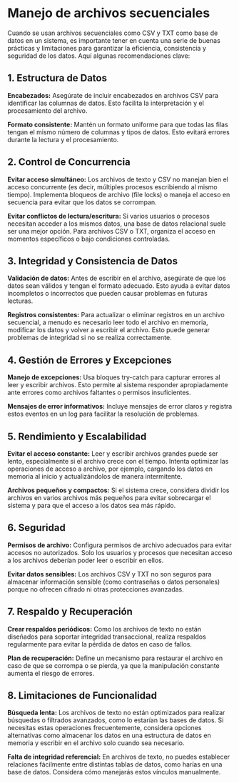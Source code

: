 # Manejo de archivos secuenciales

Cuando se usan archivos secuenciales como CSV y TXT como base de datos en un sistema, es importante tener en cuenta una serie de buenas prácticas y limitaciones para garantizar la eficiencia, consistencia y seguridad de los datos. Aquí algunas recomendaciones clave:

## 1. Estructura de Datos

**Encabezados:** Asegúrate de incluir encabezados en archivos CSV para identificar las columnas de datos. Esto facilita la interpretación y el procesamiento del archivo.

**Formato consistente:** Mantén un formato uniforme para que todas las filas tengan el mismo número de columnas y tipos de datos. Esto evitará errores durante la lectura y el procesamiento.

## 2. Control de Concurrencia

**Evitar acceso simultáneo:** Los archivos de texto y CSV no manejan bien el acceso concurrente (es decir, múltiples procesos escribiendo al mismo tiempo). Implementa bloqueos de archivo (file locks) o maneja el acceso en secuencia para evitar que los datos se corrompan.

**Evitar conflictos de lectura/escritura:** Si varios usuarios o procesos necesitan acceder a los mismos datos, una base de datos relacional suele ser una mejor opción. Para archivos CSV o TXT, organiza el acceso en momentos específicos o bajo condiciones controladas.

## 3. Integridad y Consistencia de Datos

**Validación de datos:** Antes de escribir en el archivo, asegúrate de que los datos sean válidos y tengan el formato adecuado. Esto ayuda a evitar datos incompletos o incorrectos que pueden causar problemas en futuras lecturas.

**Registros consistentes:** Para actualizar o eliminar registros en un archivo secuencial, a menudo es necesario leer todo el archivo en memoria, modificar los datos y volver a escribir el archivo. Esto puede generar problemas de integridad si no se realiza correctamente.

## 4. Gestión de Errores y Excepciones

**Manejo de excepciones:** Usa bloques try-catch para capturar errores al leer y escribir archivos. Esto permite al sistema responder apropiadamente ante errores como archivos faltantes o permisos insuficientes.

**Mensajes de error informativos:** Incluye mensajes de error claros y registra estos eventos en un log para facilitar la resolución de problemas.

## 5. Rendimiento y Escalabilidad

**Evitar el acceso constante:** Leer y escribir archivos grandes puede ser lento, especialmente si el archivo crece con el tiempo. Intenta optimizar las operaciones de acceso a archivo, por ejemplo, cargando los datos en memoria al inicio y actualizándolos de manera intermitente.

**Archivos pequeños y compactos:** Si el sistema crece, considera dividir los archivos en varios archivos más pequeños para evitar sobrecargar el sistema y para que el acceso a los datos sea más rápido.

## 6. Seguridad

**Permisos de archivo:** Configura permisos de archivo adecuados para evitar accesos no autorizados. Solo los usuarios y procesos que necesitan acceso a los archivos deberían poder leer o escribir en ellos.

**Evitar datos sensibles:** Los archivos CSV y TXT no son seguros para almacenar información sensible (como contraseñas o datos personales) porque no ofrecen cifrado ni otras protecciones avanzadas.

## 7. Respaldo y Recuperación

**Crear respaldos periódicos:** Como los archivos de texto no están diseñados para soportar integridad transaccional, realiza respaldos regularmente para evitar la pérdida de datos en caso de fallos.

**Plan de recuperación:** Define un mecanismo para restaurar el archivo en caso de que se corrompa o se pierda, ya que la manipulación constante aumenta el riesgo de errores.

## 8. Limitaciones de Funcionalidad

**Búsqueda lenta:** Los archivos de texto no están optimizados para realizar búsquedas o filtrados avanzados, como lo estarían las bases de datos. Si necesitas estas operaciones frecuentemente, considera opciones alternativas como almacenar los datos en una estructura de datos en memoria y escribir en el archivo solo cuando sea necesario.

**Falta de integridad referencial:** En archivos de texto, no puedes establecer relaciones fácilmente entre distintas tablas de datos, como harías en una base de datos. Considera cómo manejarás estos vínculos manualmente.